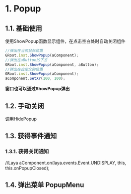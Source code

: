 # 1. Popup
## 1.1. 基础使用
使用ShowPopup函数显示组件，在点击空白处时自动关闭组件

``` Typescript
//弹出在当前鼠标位置
GRoot.inst.ShowPopup(aComponent);
//弹出在aButton的下方
GRoot.inst.ShowPopup(aComponent, aButton);
//弹出在自定义的位置
GRoot.inst.ShowPopup(aComponent);
aComponent.SetXY(100, 100);
```

**窗口也可以通过ShowPopup弹出**

## 1.2. 手动关闭
调用HidePopup

## 1.3. 获得事件通知
### 1.3.1. 获得关闭通知
//Laya
aComponent.on(laya.events.Event.UNDISPLAY, this, this.onPopupClosed);

## 1.4. 弹出菜单 PopupMenu



